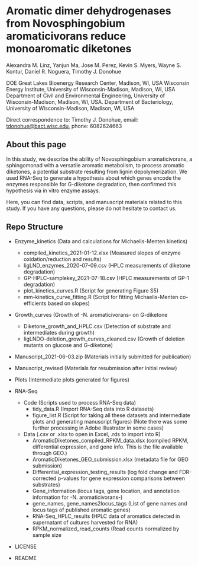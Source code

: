 # Aromatic dimer dehydrogenases from Novosphingobium aromaticivorans reduce monoaromatic diketones

Alexandra M. Linz, Yanjun Ma, Jose M. Perez, Kevin S. Myers, Wayne S. Kontur, Daniel R. Noguera, Timothy J. Donohue

DOE Great Lakes Bioenergy Research Center, Madison, WI, USA
Wisconsin Energy Institute, University of Wisconsin-Madison, Madison, WI, USA
Department of Civil and Environmental Engineering, University of Wisconsin-Madison, Madison, WI, USA.
Department of Bacteriology, University of Wisconsin-Madison, Madison, WI, USA

Direct correspondence to: Timothy J. Donohue, email: tdonohue@bact.wisc.edu, phone: 6082624663

## About this page

In this study, we describe the ability of Novosphingobium aromaticivorans, a sphingomonad with a versatile aromatic metabolism, to process aromatic diketones, a potential substrate resulting from lignin depolymerization. We used RNA-Seq to generate a hypothesis about which genes encode the enzymes responsible for G-diketone degradation, then confirmed this hypothesis via in vitro enzyme assays.

Here, you can find data, scripts, and manuscript materials related to this study. If you have any questions, please do not hesitate to contact us.

## Repo Structure

- Enzyme_kinetics (Data and calculations for Michaelis-Menten kinetics)
  - compiled_kinetics_2021-01-12.xlsx (Measured slopes of enzyme oxidation/reduction and results)
  - ligLND_enzymes_2020-07-09.csv (HPLC measurements of diketone degradation)
  - GP-HPLC-samplekey_2021-07-18.csv (HPLC measurements of GP-1 degradation)
  - plot_kinetics_curves.R (Script for generating Figure S5)
  - mm-kinetics_curve_fitting.R (Script for fitting Michaelis-Menten co-efficients based on slopes)
- Growth_curves (Growth of -N. aromaticivorans- on G-diketone
  - Diketone_growth_and_HPLC.csv (Detection of substrate and intermediates during growth)
  - ligLNDO-deletion_growth_curves_cleaned.csv (Growth of deletion mutants on glucose and G-diketone)
- Manuscript_2021-06-03.zip (Materials initially submitted for publication)
- Manuscript_revised (Materials for resubmission after initial review)
- Plots (Intermediate plots generated for figures)
- RNA-Seq
  - Code (Scripts used to process RNA-Seq data)
    - tidy_data.R (Import RNA-Seq data into R datasets)
    - figure_list.R (Script for taking all these datasets and intermediate plots and generating manuscript figures) (Note there was some further processing in Adobe Illustrator in some cases)
  - Data (.csv or .xlsx to open in Excel, .rds to import into R)
    - AromaticDiketones_compiled_RPKM_data.xlsx (compiled RPKM, differential expression, and gene info. This is the file available through GEO.)
    - AromaticDiketones_GEO_submission.xlsx (metadata file for GEO submission)
    - Differential_expression_testing_results (log fold change and FDR-corrected p-values for gene expression comparisons between substrates)
    - Gene_information (locus tags, gene location, and annotation information for -N. aromaticivorans-)
    - gene_names, gene_names2locus_tags (List of gene names and locus tags of published aromatic genes)
    - RNA-Seq_HPLC_results (HPLC data of aromatics detected in supernatant of cultures harvested for RNA)
    - RPKM_normalized_read_counts (Read counts normalized by sample size

- LICENSE
- README